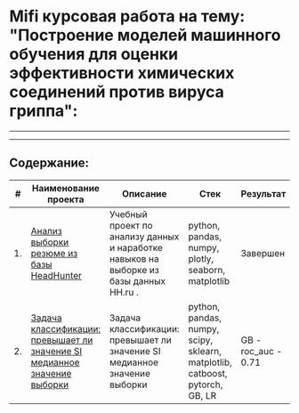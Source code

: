 # Mifi курсовая работа на тему: "Построение моделей машинного обучения для оценки эффективности химических соединений против вируса гриппа":
---
---
## Содержание:

| #    | Наименование проекта                | Описание                                                     | Стек                                                         | Результат|
| ---- | ------------------------------------------------------------ | ------------------------------------------------------------ | ------------------------------------------------------------ | ------|
| 1.   | [Анализ выборки резюме из базы HeadHunter](https://github.com/ipd0828/SkillFactoty-MIFI/blob/main/Project.%20Ноутбук-шаблон%20(1).ipynb)| Учебный проект по анализу данных и наработке навыков на выборке из базы данных HH.ru .  | python, pandas, numpy, plotly, seaborn, matplotlib | Завершен |
| 2.   | [Задача классификации: превышает ли значение SI медианное значение выборки](https://github.com/ipd0828/SkillFactoty-MIFI/blob/main/First_note.ipynb)| Задача классификации: превышает ли значение SI медианное значение выборки  | python, pandas, numpy, scipy, sklearn, matplotlib, catboost, pytorch, GB, LR   |  GB - roc_auc - 0.71 |


